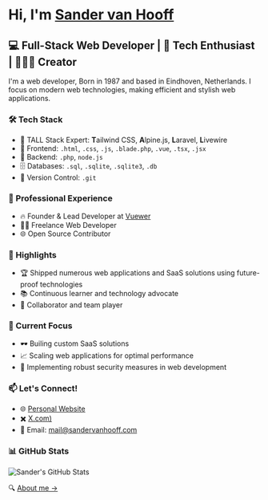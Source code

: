 # Hi, I'm [Sander van Hooff](https://sandervanhooff.com)

## 💻 Full-Stack Web Developer | 👾 Tech Enthusiast | 👨🏻‍💻 Creator

I'm a web developer, Born in 1987 and based in Eindhoven, Netherlands. I focus on modern web technologies, making efficient and stylish web applications.

### 🛠️ Tech Stack

- 🌟 TALL Stack Expert: **T**ailwind CSS, **A**lpine.js, **L**aravel, **L**ivewire
- 💼 Frontend: ```.html```, ```.css```, ```.js```, ```.blade.php```, ```.vue```, ```.tsx```, ```.jsx```
- 🔧 Backend: ```.php```, ```node.js```
- 🗄️ Databases: ```.sql```, ```.sqlite```, ```.sqlite3```, ```.db```
- 🔀 Version Control: ```.git```

### 🏢 Professional Experience

- 🔥 Founder & Lead Developer at [Vuewer](https://vuewer.com)
- 👨‍💻 Freelance Web Developer
- 🌐 Open Source Contributor

### 🌟 Highlights

- 🏆 Shipped numerous web applications and SaaS solutions using future-proof technologies
- 📚 Continuous learner and technology advocate
- 🤝 Collaborator and team player

### 🎯 Current Focus

- 🕶️ Builing custom SaaS solutions
- 📈 Scaling web applications for optimal performance
- 🔐 Implementing robust security measures in web development

### 📫 Let's Connect!

- 🌐 [Personal Website](https://sandervanhooff.com)
- ✖️ [X.com)](https://x.com/sandervanhooff)
- 📧 Email: mail@sandervanhooff.com

### 📊 GitHub Stats

![Sander's GitHub Stats](https://github-readme-stats.vercel.app/api?username=vanhooff&show_icons=true&theme=graywhite)

🔍 [About me →](https://sandervanhooff.com)
